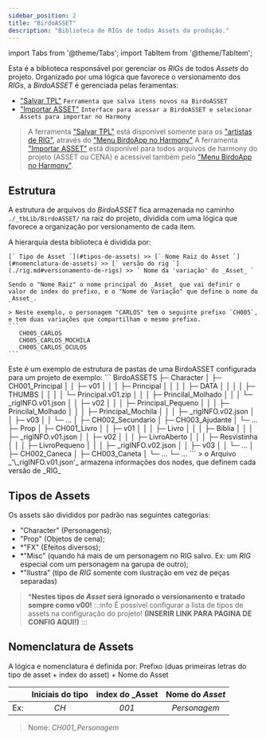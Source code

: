 ```yaml
---  
sidebar_position: 2
title: "BirdoASSET"
description: "Biblioteca de RIGs de todos Assets da produção."
---
```

import Tabs from '@theme/Tabs';
import TabItem from '@theme/TabItem';

Esta é a biblioteca responsável por gerenciar os _RIGs_ de todos _Assets_ do projeto. Organizado por uma lógica que favorece o versionamento dos _RIGs_, a _BirdoASSET_ é gerenciada pelas feramentas: 
- ["Salvar TPL"](../funcionalidades/menu/index.mdx#salvar_tpl) `Ferramenta que salva itens novos na BirdoASSET`
- ["Importar ASSET"](../funcionalidades/menu/index.mdx##importar_assets) `Interface para acessar a BirdoASSET e selecionar Assets para importar no Harmony`

> A ferramenta ["Salvar TPL"](../funcionalidades/menu/index.mdx#salvar_tpl) está disponível somente para os ["artistas de RIG"](../perfis/rigger/gerenciar.md), através do ["Menu BirdoApp no Harmony"](../funcionalidades/menu/index.mdx) A ferramenta ["Importar ASSET"](../funcionalidades/menu/index.mdx##importar_assets) está disponível para todos arquivos de harmony do projeto (ASSET ou CENA) e acessível também pelo ["Menu BirdoApp no Harmony"](../funcionalidades/menu/index.mdx).

## Estrutura
A estrutura de arquivos do _BirdoASSET_ fica armazenada no caminho `./_tbLib/BirdoASSET/` na raiz do projeto, dividida com uma lógica que favorece a organização por versionamento de cada item.


<Tabs>
  <TabItem value="hierarchy" label="Hierarquia" default>
    A hierarquia desta biblioteca é dividida por:

    [` Tipo de Asset `](#tipos-de-assets) >> [` Nome Raiz do Asset `](#nomenclatura-de-assets) >> [` versão do rig `](./rig.md#versionamento-de-rigs) >> ` Nome da 'variação' do _Asset_ `

    Sendo o "Nome Raiz" o nome principal do _Asset_ que vai definir o valor de index do prefixo, e o "Nome de Variação" que define o nome do _Asset_.

    > Neste exemplo, o personagem "CARLOS" tem o seguinte prefixo `CH005`, e tem duas variações que compartilham o mesmo prefixo. 
    ```
       CH005_CARLOS
       CH005_CARLOS_MOCHILA
       CH005_CARLOS_OCULOS
    ```
  </TabItem>
  <TabItem value="pastas" label="Exemplo">
    Este é um exemplo de estrutura de pastas de uma BirdoASSET configurada para um projeto de exemplo:
 ```  
 BirdoASSETS  
 ├─ Character  
 │  ├─ CH001_Principal 
 │  │  ├─ v01
 │  │  │  ├─ Principal
 │  │  │  │  ├─ DATA
 │  │  │  │  ├─ THUMBS
 │  │  │  │  └─ Principal.v01.zip
 │  │  │  ├─ Princilal_Molhado
 │  │  │  └─ _rigINFO.v01.json
 │  │  ├─ v02
 │  │  │  ├─ Principal_Pequeno
 │  │  │  ├─ Princilal_Molhado
 │  │  │  ├─ Principal_Mochila
 │  │  │  ├─ _rigINFO.v02.json
 │  │  ├─ v03
 │  │  └─ ... 
 │  ├─ CH002_Secundario  
 │  ├─ CH003_Ajudante  
 │  └─ ...  
 ├─ Prop  
 │  ├─ CH001_Livro 
 │  │  ├─ v01
 │  │  │  ├─ Livro
 │  │  │  ├─ Biblia
 │  │  │  ├─ _rigINFO.v01.json
 │  │  ├─ v02
 │  │  │  ├─ LivroAberto
 │  │  │  ├─ Resvistinha
 │  │  │  ├─ LivroPequeno
 │  │  │  ├─ _rigINFO.v02.json
 │  │  ├─ v03
 │  │  └─ ... 
 │  ├─ CH002_Caneca 
 │  ├─ CH003_Caneta  
 │  └─ ...
 └─ ...  
   ```
  > o Arquivo _'\_rigINFO.v01.json'_ armazena informações dos nodes, que definem cada versão de _RIG_
  </TabItem>
</Tabs>


## Tipos de Assets
Os assets são divididos por padrão nas seguintes categorias:

- "Character" (Personagens);
- "Prop" (Objetos de cena);
- *"FX" (Efeitos diversos);
- *"Misc" (quando há mais de um personagem no RIG salvo. Ex: um _RIG_ especial com um personagem na garupa de outro);
- *"Ilustra" (tipo de _RIG_ somente com ilustração em vez de peças separadas)

> ***Nestes tipos de _Asset_ será ignorado o versionamento e tratado sempre como v00!**
:::info
É possível configurar a lista de tipos de assets na configuração do projeto! 
**(INSERIR LINK PARA PAGINA DE CONFIG AQUI!)**
::: 


## Nomenclatura de Assets
A lógica e nomenclatura é definida por:
Prefixo (duas primeiras letras do tipo de asset + index do asset) + Nome do Asset

| | Iniciais do tipo | index do _Asset | Nome do _Asset_ |
|-|:-:|:-:|:-:|
| Ex: | _CH_ | _001_ | _Personagem_ |
> Nome: _CH001_Personagem_

